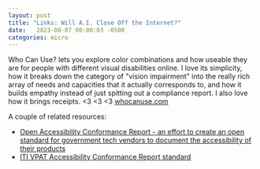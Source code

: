 ```yaml
---
layout: post
title: "Links: Will A.I. Close Off the Internet?"
date:   2023-08-07 00:00:03 -0500
categories: micro
---
```


Who Can Use? lets you explore color combinations and how useable they are for people with different visual disabilities online. I love its simplicity, how it breaks down the category of "vision impairment" into the really rich array of needs and capacities that it actually corresponds to, and how it builds empathy instead of just spitting out a compliance report. I also love how it brings receipts. <3 <3 <3 [whocanuse.com](https://www.whocanuse.com/)

A couple of related resources:
- [Open Accessibility Conformance Report - an effort to create an open standard for government tech vendors to document the accessibility of their products](https://accessibility.civicactions.com/posts/CivicActions-Creates-Open-Product-Accessibility-Template)
- [ITI VPAT Accessibility Conformance Report standard](https://www.itic.org/policy/accessibility/vpat)
<br/><br/>
 












